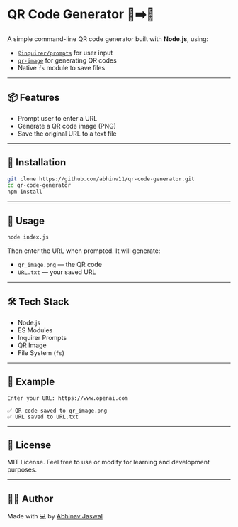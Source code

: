 # QR Code Generator 🧾➡️📱

A simple command-line QR code generator built with **Node.js**, using:

- [`@inquirer/prompts`](https://www.npmjs.com/package/@inquirer/prompts) for user input
- [`qr-image`](https://www.npmjs.com/package/qr-image) for generating QR codes
- Native `fs` module to save files

---

## 📦 Features

- Prompt user to enter a URL
- Generate a QR code image (PNG)
- Save the original URL to a text file

---

## 🚀 Installation

```bash
git clone https://github.com/abhinv11/qr-code-generator.git
cd qr-code-generator
npm install
````

---

## 📂 Usage

```bash
node index.js
```

Then enter the URL when prompted.
It will generate:

* `qr_image.png` — the QR code
* `URL.txt` — your saved URL

---

## 🛠️ Tech Stack

* Node.js
* ES Modules
* Inquirer Prompts
* QR Image
* File System (`fs`)

---

## 📸 Example

```
Enter your URL: https://www.openai.com

✅ QR code saved to qr_image.png  
✅ URL saved to URL.txt
```

---

## 📝 License

MIT License.
Feel free to use or modify for learning and development purposes.

---

## 👨‍💻 Author

Made with 💻 by [Abhinav Jaswal](https://github.com/abhinv11)

```


